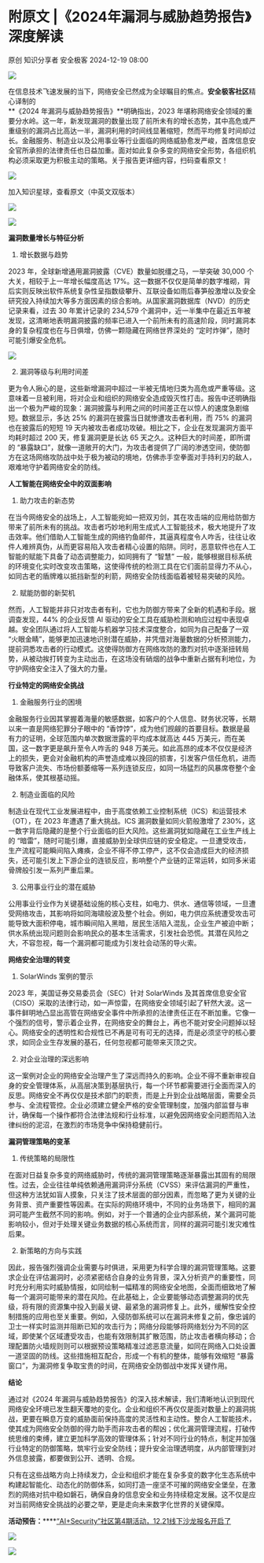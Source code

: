 #  附原文 |《2024年漏洞与威胁趋势报告》深度解读   
原创 知识分享者  安全极客   2024-12-19 08:00  
  
![](https://mmbiz.qpic.cn/mmbiz_jpg/vWuBpewLia8QmTLhv0jB8GS6Wtic69pG44V8Gib7ccD3FZolnOVkdOPafA3YULibw9S5AEkdO8sstRLGNFVDj7SgRg/640?wx_fmt=jpeg&from=appmsg "")  
  
在信息技术飞速发展的当下，网络安全已然成为全球瞩目的焦点。**安全极客社区**精心译制的  
**《2024 年漏洞与威胁趋势报告》**明确指出，2023 年堪称网络安全领域的重要分水岭。这一年，新发现漏洞的数量出现了前所未有的增长态势，其中高危或严重级别的漏洞占比高达一半，漏洞利用的时间线显著缩短，然而平均修复时间却过长。金融服务、制造业以及公用事业等行业面临的网络威胁愈发严峻，首席信息安全官所承担的法律责任也日益加重。面对如此复杂多变的网络安全形势，各组织机构必须采取更为积极主动的策略。关于报告更详细内容，扫码查看原文！  
  
![](https://mmbiz.qpic.cn/mmbiz_jpg/vWuBpewLia8ShWHcS9Ev7qvdrYHzzxBV3O1Fs0OW9EnFaKBVEg3SOhbZdn4x0MXgkFafRknjtuBhDZd6lld90SA/640?wx_fmt=jpeg&from=appmsg "")  
  
加入知识星球，查看原文（中英文双版本）  
  
![](https://mmbiz.qpic.cn/mmbiz_png/vWuBpewLia8ShWHcS9Ev7qvdrYHzzxBV32NaibmxrK1BjzCRlQhUL5IKvicbtUbOXNX2szkAlfko1DpuKH5KdCx4g/640?wx_fmt=png&from=appmsg "")  
  
![](https://mmbiz.qpic.cn/mmbiz_png/vWuBpewLia8ShWHcS9Ev7qvdrYHzzxBV3mRgZRuR1UQkXwcVTCC0u05Jh0V2HnxRhjBtWsXicicPOI9iczmpaI8KOQ/640?wx_fmt=png&from=appmsg "")  
  
  
**漏洞数量增长与特征分析**  
  
  
1. 增长数据与趋势  
  
2023 年，全球新增通用漏洞披露（CVE）数量如脱缰之马，一举突破 30,000 个大关，相较于上一年增长幅度高达 17%。这一数据不仅仅是简单的数字堆砌，背后实则反映出软件系统复杂性呈指数级攀升、互联设备如雨后春笋般激增以及安全研究投入持续加大等多方面因素的综合影响。从国家漏洞数据库（NVD）的历史记录来看，过去 30 年累计记录的 234,579 个漏洞中，近一半集中在最近五年被发现，这清晰地表明漏洞披露的频率已进入一个前所未有的高速阶段，同时漏洞本身的复杂程度也在与日俱增，仿佛一颗隐藏在网络世界深处的 “定时炸弹”，随时可能引爆安全危机。  
  
![](https://mmbiz.qpic.cn/mmbiz_png/vWuBpewLia8ShWHcS9Ev7qvdrYHzzxBV3SwQsX59BvEjgorrz6mxc72MvUibYKaSwFibE0MGUZNib38BsWh5dlkIlg/640?wx_fmt=png&from=appmsg "")  
  
2. 漏洞等级与利用时间差  
  
更为令人揪心的是，这些新增漏洞中超过一半被无情地归类为高危或严重等级。这意味着一旦被利用，将对企业和组织的网络安全造成毁灭性打击。报告中还明确指出一个极为严峻的现象：漏洞披露与利用之间的时间差正在以惊人的速度急剧缩短。数据显示，多达 25% 的漏洞在披露当日就惨遭攻击者利用，而 75% 的漏洞也在披露后的短短 19 天内被攻击者成功攻破。相比之下，企业在发现漏洞方面平均耗时超过 200 天，修复漏洞更是长达 65 天之久。这种巨大的时间差，即所谓的 “暴露缺口”，就像一道敞开的大门，为攻击者提供了广阔的渗透空间，使防御方在这场网络攻防战中处于极为被动的境地，仿佛赤手空拳面对手持利刃的敌人，艰难地守护着网络安全的防线。  
  
**人工智能在网络安全中的双面影响**  
  
  
1. 助力攻击的新态势  
  
在当今网络安全的战场上，人工智能宛如一把双刃剑，其在攻击端的应用给防御方带来了前所未有的挑战。攻击者巧妙地利用生成式人工智能技术，极大地提升了攻击效率。他们借助人工智能生成的网络钓鱼邮件，其逼真程度令人咋舌，往往让收件人难辨真伪，从而更容易陷入攻击者精心设置的陷阱。同时，恶意软件也在人工智能的赋能下具备了动态调整能力，如同拥有了 “智慧” 一般，能够根据目标系统的环境变化实时改变攻击策略，这使得传统的检测工具在它们面前显得力不从心，如同古老的盾牌难以抵挡新型的利箭，网络安全防线面临着被轻易突破的风险。  
  
2. 赋能防御的新契机  
  
然而，人工智能并非只对攻击者有利，它也为防御方带来了全新的机遇和手段。据调查发现，44% 的企业反馈 AI 驱动的安全工具在威胁检测和响应过程中表现卓越。安全团队通过将人工智能与机器学习技术深度整合，如同为自己配备了一双 “火眼金睛”，能够更加迅速地识别潜在威胁，并凭借对海量数据的分析预测能力，提前洞悉攻击者的行动模式。这使得防御方在网络攻防的激烈对抗中逐渐扭转局势，从被动挨打转变为主动出击，在这场没有硝烟的战争中重新占据有利地位，为守护网络安全注入了强大的力量。  
  
**行业特定的网络安全挑战**  
  
  
1. 金融服务行业的困境  
  
金融服务行业因其掌握着海量的敏感数据，如客户的个人信息、财务状况等，长期以来一直是网络犯罪分子眼中的 “香饽饽”，成为他们觊觎的首要目标。数据是最有力的证明，全球范围内单次数据泄露的平均成本就高达 445 万美元，而在美国，这一数字更是飙升至令人咋舌的 948 万美元。如此高昂的成本不仅仅是经济上的损失，更会对金融机构的声誉造成难以挽回的损害，引发客户信任危机，进而导致客户流失、市场份额萎缩等一系列连锁反应，如同一场猛烈的风暴席卷整个金融体系，使其根基动摇。  
  
2. 制造业面临的风险  
  
制造业在现代工业发展进程中，由于高度依赖工业控制系统（ICS）和运营技术（OT），在 2023 年遭遇了重大挑战。ICS 漏洞数量如同火箭般激增了 230%，这一数字背后隐藏的是整个行业面临的巨大风险。这些漏洞犹如隐藏在工业生产线上的 “暗雷”，随时可能引爆，直接威胁到全球供应链的安全稳定。一旦遭受攻击，生产流程可能瞬间陷入瘫痪，企业不得不停工停产，这不仅会造成巨大的经济损失，还可能引发上下游企业的连锁反应，影响整个产业链的正常运转，如同多米诺骨牌般引发一系列严重后果。  
  
3. 公用事业行业的潜在威胁  
  
公用事业行业作为关键基础设施的核心支柱，如电力、供水、通信等领域，一旦遭受网络攻击，其影响将如同海啸般波及整个社会。例如，电力供应系统遭受攻击可能导致大面积停电，城市瞬间陷入黑暗，居民生活陷入混乱，企业生产被迫中断；供水系统出现问题则会影响民众的基本生活需求，引发社会恐慌。其潜在风险之大，不容忽视，每一个漏洞都可能成为引发社会动荡的导火索。  
  
**网络安全治理的转变**  
  
  
1. SolarWinds 案例的警示  
  
2023 年，美国证券交易委员会（SEC）针对 SolarWinds 及其首席信息安全官（CISO）采取的法律行动，如一声惊雷，在网络安全领域引起了轩然大波。这一事件鲜明地凸显出高管在网络安全事件中所承担的法律责任正在不断加重。它像一个强烈的信号，警示着企业界，在网络安全的舞台上，再也不能对安全问题掉以轻心。网络安全的透明性和合规性已不再是可有可无的选择，而是必须坚守的核心要求，如同企业生存发展的基石，任何忽视都可能带来灭顶之灾。  
  
2. 对企业治理的深远影响  
  
这一案例对企业的网络安全治理产生了深远而持久的影响。企业不得不重新审视自身的安全管理体系，从高层决策到基层执行，每一个环节都需要进行全面而深入的反思。网络安全不再仅仅是技术部门的职责，而是上升到企业战略层面，需要全员参与、全流程管控。企业必须建立健全严格的安全管理制度，加强内部监督与审计，确保每一个操作都符合法律法规和行业标准，以避免因网络安全问题而陷入法律纠纷的泥沼，在激烈的市场竞争中保持稳健前行。  
  
**漏洞管理策略的变革**  
  
  
1. 传统策略的局限性  
  
在面对日益复杂多变的网络威胁时，传统的漏洞管理策略逐渐暴露出其固有的局限性。过去，企业往往单纯依赖通用漏洞评分系统（CVSS）来评估漏洞的严重性，但这种方法犹如盲人摸象，只关注了技术层面的部分因素，而忽略了更为关键的业务背景、资产重要性等因素。在实际的网络环境中，不同的业务场景下，相同的漏洞可能产生截然不同的影响。例如，对于一个普通的企业内部系统，某个漏洞可能影响较小，但对于处理关键业务数据的核心系统而言，同样的漏洞可能引发灾难性后果。  
  
2. 新策略的方向与实践  
  
因此，报告强烈强调企业需要与时俱进，采用更为科学合理的漏洞管理策略。这要求企业在评估漏洞时，必须紧密结合自身的业务背景，深入分析资产的重要性，同时充分利用实时威胁情报，如同绘制一幅精准的网络安全地图，全面而细致地了解每一个漏洞可能带来的潜在风险。在此基础上，企业要能够动态调整漏洞的优先级，将有限的资源集中投入到最关键、最紧急的漏洞修复上。此外，缓解性安全控制措施的应用也至关重要。例如，入侵防御系统可以在漏洞未修复之前，像忠诚的卫士一样实时监测并阻断已知的攻击行为；网络分段能够将网络划分为不同的区域，即使某个区域遭受攻击，也能有效限制其扩散范围，防止攻击者横向移动；合理配置防火墙规则则可以根据预设策略精准过滤恶意流量，如同在网络入口处设置一道坚固的防线。这些措施相互配合，形成一个有机的整体，能够有效缩短 “暴露窗口”，为漏洞修复争取宝贵的时间，在网络安全防御战中发挥关键作用。  
  
**结论**  
  
  
通过对《2024 年漏洞与威胁趋势报告》的深入技术解读，我们清晰地认识到现代网络安全环境已发生翻天覆地的变化。企业和组织不再仅仅是面对数量上的漏洞挑战，更要在瞬息万变的威胁面前保持高度的灵活性和主动性。整合人工智能技术，使其成为网络安全防御的得力助手而非攻击者的帮凶；优化漏洞管理流程，打破传统思维的束缚，建立更加科学高效的管理体系；针对不同行业的特点，制定并加强行业特定的防御策略，筑牢行业安全防线；提升安全治理透明度，从内部管理到对外信息披露，都要做到公开、透明、合规。  
  
只有在这些战略方向上持续发力，企业和组织才能在复杂多变的数字化生态系统中构建起智能化、动态化的防御体系，如同打造一座坚不可摧的网络安全堡垒，在激烈的网络对抗中稳如磐石，确保自身的信息安全和业务持续稳定发展。这不仅是应对当前网络安全挑战的必要之举，更是走向未来数字化世界的关键保障。  
  
**活动预告：******[“AI+Security”社区第4期活动，12.21线下沙龙报名开启了](https://mp.weixin.qq.com/s?__biz=MzkzNDUxOTk2Mw==&mid=2247495405&idx=1&sn=67249648d5c312b5c178b23b077d28f3&scene=21#wechat_redirect)  
  
  
[](https://mp.weixin.qq.com/s?__biz=MzkzNDUxOTk2Mw==&mid=2247495405&idx=1&sn=67249648d5c312b5c178b23b077d28f3&scene=21#wechat_redirect)  
  
![](https://mmbiz.qpic.cn/mmbiz_png/vWuBpewLia8SbEa20DfsSwTdtZvGHcMdnaeeCU3zmv6KREjeTkJ8NPf8CUpib4ejMVtx8KlQvDPiav7IxVTl6Qe4w/640?wx_fmt=other&from=appmsg&wxfrom=5&wx_lazy=1&wx_co=1&tp=webp "")  
  
  
[](http://mp.weixin.qq.com/s?__biz=MzkzNDUxOTk2Mw==&mid=2247493750&idx=1&sn=27bd578179e5abbdc8907b669519bb8f&chksm=c2b95d82f5ced4945cf8844013563398cb3a885ea96a2ee2b60bfcc26d77ebffe78a35285646&scene=21#wechat_redirect)  
  
[](http://mp.weixin.qq.com/s?__biz=MzkzNDUxOTk2Mw==&mid=2247493759&idx=1&sn=0aed37ae210bde25a6b16a745301b71d&chksm=c2b95d8bf5ced49d12eb8cc6192c4e091bf11b6ffe99d4025467ea98b9d04cad89ba0ea91710&scene=21#wechat_redirect)  
  
[](http://mp.weixin.qq.com/s?__biz=MzkzNDUxOTk2Mw==&mid=2247493770&idx=1&sn=2c6d24403cda8f0ef45cadb10e1bfebd&chksm=c2b95d7ef5ced4686e39951e21153c81f0a1e57cabf0937e0d996e6621385745d3ee30d98c11&scene=21#wechat_redirect)  
  
![](https://mmbiz.qpic.cn/mmbiz_jpg/vWuBpewLia8Q8ZzB8H1iavVTGLzQKrmiaV9ZINGu1cbRLSnUrgib5SPL2ibfOu7IicnWewfFoticsJsNECqJXia5mV8tWw/640?wx_fmt=other&from=appmsg&wxfrom=5&wx_lazy=1&wx_co=1&tp=webp "")  
  
